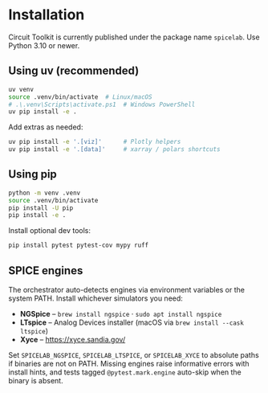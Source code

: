 # Installation

Circuit Toolkit is currently published under the package name `spicelab`.
Use Python 3.10 or newer.

## Using uv (recommended)
```bash
uv venv
source .venv/bin/activate  # Linux/macOS
# .\.venv\Scripts\activate.ps1  # Windows PowerShell
uv pip install -e .
```

Add extras as needed:
```bash
uv pip install -e '.[viz]'      # Plotly helpers
uv pip install -e '.[data]'     # xarray / polars shortcuts
```

## Using pip
```bash
python -m venv .venv
source .venv/bin/activate
pip install -U pip
pip install -e .
```

Install optional dev tools:
```bash
pip install pytest pytest-cov mypy ruff
```

## SPICE engines
The orchestrator auto-detects engines via environment variables or the system
PATH. Install whichever simulators you need:

- **NGSpice** – `brew install ngspice` · `sudo apt install ngspice`
- **LTspice** – Analog Devices installer (macOS via `brew install --cask ltspice`)
- **Xyce** – https://xyce.sandia.gov/

Set `SPICELAB_NGSPICE`, `SPICELAB_LTSPICE`, or `SPICELAB_XYCE` to absolute paths
if binaries are not on PATH. Missing engines raise informative errors with
install hints, and tests tagged `@pytest.mark.engine` auto-skip when the binary
is absent.
